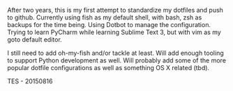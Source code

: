 
After two years, this is my first attempt to standardize my dotfiles and 
push to github. Currently using fish as my default shell, with bash, zsh
as backups for the time being. Using Dotbot to manage the configuration.
Trying to learn PyCharm while learning Sublime Text 3, but with vim as my
goto default editor.

I still need to add oh-my-fish and/or tackle at least.  Will add enough
tooling to support Python development as well. Will probably add some of
the more popular dotfile configurations as well as something OS X related
(tbd).

TES - 20150816

